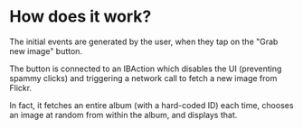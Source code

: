 # How does it work?

The initial events are generated by the user, when they tap on the "Grab new image" button.

The button is connected to an IBAction which disables the UI (preventing spammy clicks) and triggering a network call to fetch a new image from Flickr.

In fact, it fetches an entire album (with a hard-coded ID) each time, chooses an image at random from within the album, and displays that.

